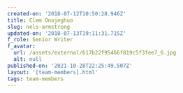 ```yaml
---
created-on: '2018-07-12T10:50:28.946Z'
title: Clem Onojeghuo
slug: nels-armstrong
updated-on: '2018-07-13T19:11:31.715Z'
f_role: Senior Writer
f_avatar:
  url: /assets/external/617b22f95466f819c5f3fee7_6.jpg
  alt: null
published-on: '2021-10-28T22:25:49.507Z'
layout: '[team-members].html'
tags: team-members
---
```



